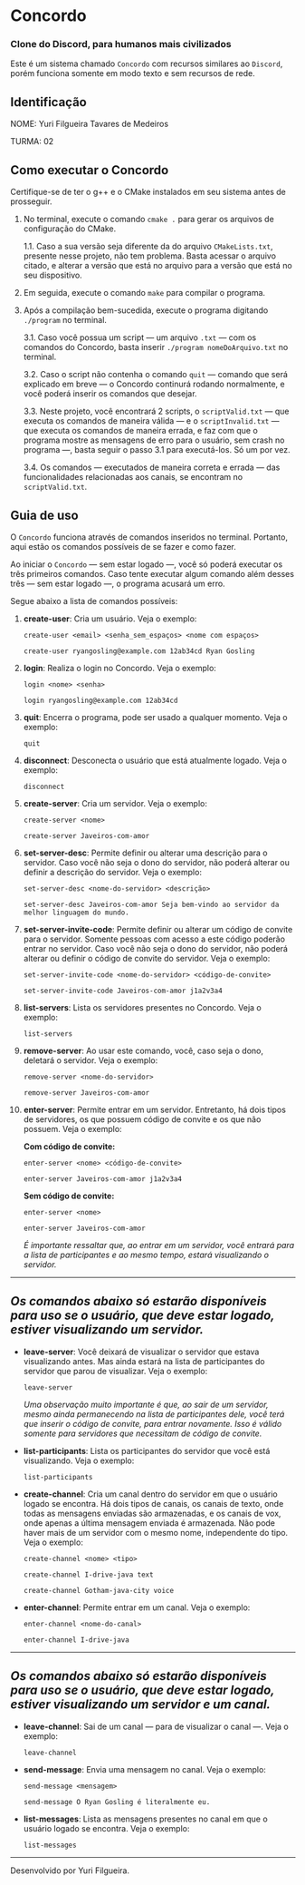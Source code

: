 
# Concordo

### Clone do Discord, para humanos mais civilizados

Este é um sistema chamado `Concordo` com recursos similares ao `Discord`, porém funciona somente em modo texto e sem recursos de rede.

## Identificação

NOME: Yuri Filgueira Tavares de Medeiros

TURMA: 02

## Como executar o Concordo

Certifique-se de ter o g++ e o CMake instalados em seu sistema antes de prosseguir.

1. No terminal, execute o comando `cmake .` para gerar os arquivos de configuração do CMake.

    1.1. Caso a sua versão seja diferente da do arquivo `CMakeLists.txt`, presente nesse projeto, não tem problema. Basta acessar o arquivo citado, e alterar a versão que está no arquivo para a versão que está no seu dispositivo.

2. Em seguida, execute o comando `make` para compilar o programa.
3. Após a compilação bem-sucedida, execute o programa digitando `./program` no terminal.
    
    3.1. Caso você possua um script — um arquivo `.txt` — com os comandos do Concordo, basta inserir `./program nomeDoArquivo.txt` no terminal.
    
    3.2. Caso o script não contenha o comando `quit` — comando que será explicado em breve — o Concordo continurá rodando normalmente, e você poderá inserir os comandos que desejar.

    3.3. Neste projeto, você encontrará 2 scripts, o `scriptValid.txt` — que executa os comandos de maneira válida — e o `scriptInvalid.txt` — que executa os comandos de maneira errada, e faz com que o programa mostre as mensagens de erro para o usuário, sem crash no programa —, basta seguir o passo 3.1 para executá-los. Só um por vez.

    3.4. Os comandos — executados de maneira correta e errada — das funcionalidades relacionadas aos canais, se encontram no `scriptValid.txt`.

## Guia de uso

O `Concordo` funciona através de comandos inseridos no terminal. Portanto, aqui estão os comandos possíveis de se fazer e como fazer.

Ao iniciar o `Concordo` — sem estar logado —, você só poderá executar os três primeiros comandos. Caso tente executar algum comando além desses três — sem estar logado —, o programa acusará um erro.

Segue abaixo a lista de comandos possíveis:

1. **create-user**: Cria um usuário. Veja o exemplo:

    `create-user <email> <senha_sem_espaços> <nome com espaços>`

    `create-user ryangosling@example.com 12ab34cd Ryan Gosling`

2. **login**: Realiza o login no Concordo. Veja o exemplo:

    `login <nome> <senha>`

    `login ryangosling@example.com 12ab34cd`

3. **quit**: Encerra o programa, pode ser usado a qualquer momento. Veja o exemplo:

    `quit`

4. **disconnect**: Desconecta o usuário que está atualmente logado. Veja o exemplo: 

    `disconnect`

5. **create-server**: Cria um servidor. Veja o exemplo:

    `create-server <nome>`

    `create-server Javeiros-com-amor`

6. **set-server-desc**: Permite definir ou alterar uma descrição para o servidor. Caso você não seja o dono do servidor, não poderá alterar ou definir a descrição do servidor. Veja o exemplo: 

    `set-server-desc <nome-do-servidor> <descrição>`

    `set-server-desc Javeiros-com-amor Seja bem-vindo ao servidor da melhor linguagem do mundo.`

7. **set-server-invite-code**: Permite definir ou alterar um código de convite para o servidor. Somente pessoas com acesso a este código poderão entrar no servidor. Caso você não seja o dono do servidor, não poderá alterar ou definir o código de convite do servidor. Veja o exemplo:

    `set-server-invite-code <nome-do-servidor> <código-de-convite>`

    `set-server-invite-code Javeiros-com-amor j1a2v3a4`

8. **list-servers**: Lista os servidores presentes no Concordo. Veja o exemplo:

    `list-servers`

9. **remove-server**: Ao usar este comando, você, caso seja o dono, deletará o servidor. Veja o exemplo: 

    `remove-server <nome-do-servidor>`

    `remove-server Javeiros-com-amor`

10. **enter-server**: Permite entrar em um servidor. Entretanto, há dois tipos de servidores, os que possuem código de convite e os que não possuem. Veja o exemplo:

    **Com código de convite:**

    `enter-server <nome> <código-de-convite>`

    `enter-server Javeiros-com-amor j1a2v3a4`

    **Sem código de convite:**

    `enter-server <nome>`

    `enter-server Javeiros-com-amor`
    

    *É importante ressaltar que, ao entrar em um servidor, você entrará para a lista de participantes e ao mesmo tempo, estará visualizando o servidor.*

---
*Os comandos abaixo só estarão disponíveis para uso se o usuário, que deve estar logado, estiver visualizando um servidor.*
---

- **leave-server**: Você deixará de visualizar o servidor que estava visualizando antes. Mas ainda estará na lista de participantes do servidor que parou de visualizar. Veja o exemplo:

    `leave-server`


    *Uma observação muito importante é que, ao sair de um servidor, mesmo ainda permanecendo na lista de participantes dele, você terá que inserir o código de convite, para entrar novamente. Isso é válido somente para servidores que necessitam de código de convite.*

- **list-participants**: Lista os participantes do servidor que você está visualizando. Veja o exemplo:

    `list-participants`

- **create-channel**: Cria um canal dentro do servidor em que o usuário logado se encontra. Há dois tipos de canais, os canais de texto, onde todas as mensagens enviadas são armazenadas, e os canais de vox, onde apenas a última mensagem enviada é armazenada. Não pode haver mais de um servidor com o mesmo nome, independente do tipo. Veja o exemplo:
    
    `create-channel <nome> <tipo>`

    `create-channel I-drive-java text`

    `create-channel Gotham-java-city voice`

- **enter-channel**: Permite entrar em um canal. Veja o exemplo:

    `enter-channel <nome-do-canal>`

    `enter-channel I-drive-java`
---
*Os comandos abaixo só estarão disponíveis para uso se o usuário, que deve estar logado, estiver visualizando um servidor e um canal.*
---
- **leave-channel**: Sai de um canal — para de visualizar o canal —. Veja o exemplo:

    `leave-channel`

- **send-message**: Envia uma mensagem no canal. Veja o exemplo:

    `send-message <mensagem>`

    `send-message O Ryan Gosling é literalmente eu.`

- **list-messages**: Lista as mensagens presentes no canal em que o usuário logado se encontra. Veja o exemplo:

    `list-messages`

---

Desenvolvido por Yuri Filgueira.
